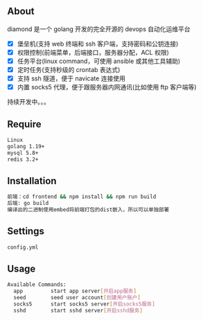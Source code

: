## About

diamond 是一个 golang 开发的完全开源的 devops 自动化运维平台

- [x] 堡垒机(支持 web 终端和 ssh 客户端，支持密码和公钥连接)
- [x] 权限控制(前端菜单，后端接口，服务器分配，ACL 权限)
- [x] 任务平台(linux command，可使用 ansible 或其他工具辅助)
- [x] 定时任务(支持秒级的 crontab 表达式)
- [x] 支持 ssh 隧道，便于 navicate 连接使用
- [x] 内置 socks5 代理，便于跟服务器内网通讯(比如使用 ftp 客户端等)

持续开发中。。。

## Require

```bash
Linux
golang 1.19+
mysql 5.8+
redis 3.2+
```

## Installation

```bash
前端：cd frontend && npm install && npm run build
后端: go build
编译出的二进制使用embed将前端打包的dist嵌入，所以可以单独部署
```

## Settings

```bash
config.yml
```

## Usage

```bash
Available Commands:
  app         start app server[开启app服务]
  seed        seed user account[创建用户账户]
  socks5      start socks5 server[开启socks5服务]
  sshd        start sshd server[开启sshd服务]
```
